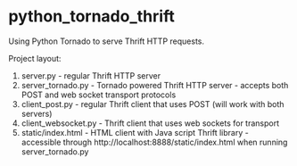 python_tornado_thrift
=====================

Using Python Tornado to serve Thrift HTTP requests.  

Project layout:  
1. server.py - regular Thrift HTTP server  
2. server_tornado.py - Tornado powered Thrift HTTP server - accepts both POST and web socket transport protocols  
3. client_post.py - regular Thrift client that uses POST (will work with both servers)  
4. client_websocket.py - Thrift client that uses web sockets for transport  
5. static/index.html - HTML client with Java script Thrift library - accessible through http://localhost:8888/static/index.html when running server_tornado.py  

